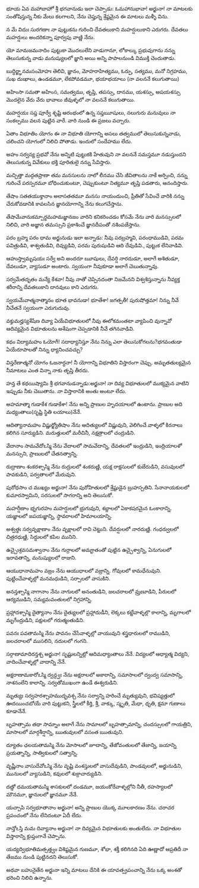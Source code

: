 భూయ ఏవ మహాబాహో
శ్రీ భగవానుడు ఇలా చెప్పాడు: ఓమహానుభావా! అర్జునా! నా మాటలకు సంతోషిస్తున్న నీకు మేలు కలగాలని, నేను చెప్తున్న శ్రేష్టమైన ఈ మాటలు మళ్ళీ విను.

న మే విదుః సురగణాః
నా పుట్టుకను గురించి దేవతలుకాని మహర్షులుకాని ఎరుగరు. దేవతలు మహర్షులు అందరికన్నా పూర్వపు వాణ్ణి నేను.

యో మామజమనాదిం
పుట్టుకా మొదలులేని వాడుగానూ, లోకాల్కు ప్రభువుగాను నన్ను తెలుసుకున్న వాడు మనుష్యులలో జ్ఞాని అయి అన్ని పాపాలనుండి విముక్తి చెందుతాడు.

బుద్ధిర్జ్ఞానమసంమోహః
తెలివి, జ్ఞానం, మోహరాహిత్యము, ఓర్పు, సత్యము, మనో నిగ్రహము, సుఖ దుఃఖాలు, ఉండడమూ, లేకపోవడమూ, భయాభయాలు (నా వలననే కలుగుతాయి)

అహింసా సమతా
అహింస, సమత్వము, తృప్తి, తపస్సు, దానము, యశస్సు, అపయశస్సు మొదలైన వేరు వేరు భావాలు జీవుళ్ళలో నా వలననే కలుగుతాయి.

మహర్షయః సప్త పూర్వే
శృష్టి ఆరంభంలో ఉన్న సప్తౠషులు, నలుగురు మనువులు నా సంకల్పము వలన పుట్టిన వారే. వారి నుండి ఈ ప్రజలు వచ్చారు.

ఏతాం విభూతిం యోగం
ఈ నా విభూతి యోగాన్ని అసలు తత్వములో తెలుసుకున్నవాడు, చలించని యోగంలో నిలిచి పోతాడు. ఇందులో సందేహము లేదు.

అహం సర్వస్య ప్రభవో
నేను అన్నిటి పుట్టుకకి హేతువుని నా వలననే సమస్తమూ నడుస్తుందని తెలుసుకున్న వివేకులు భక్తి పూరితులై నన్ను సేవిస్తారు.

మచ్చిత్తా మద్గతప్రాణా
తమ మనసులను నాలో లీనము చేసి జీవితాలను నాకే అర్పించి, నన్ను గురించే పరస్పరమూ బోధించుకుంటూ, చెప్పుకుంటూ నిత్యమూ తృప్తి పడతారు, ఆనందిస్తారు.

తేషాం సతతయుక్తానాం
అలాసతతమూ మనసు నాయందుంచి, ప్రీతితో సేవించే వారికి నన్ను చేరుకోవడానికి కావలసిన జ్ఞానయోగాన్ని నేను కలుగచేస్తాను.

తేషామేవానుకమ్పార్థమహమజ్ఞానజం
వారిని కనికరించడం కోసమే నేను వారి మనస్సులలో నిలిచి, వారి అజ్ఞాన తమస్సుని ప్రకాశించే జ్ఞానదీపంతో నశింపజేస్తాను.

పరం బ్రహ్మ పరం ధామ
అర్జునుడు ఇలా అన్నాడు: నీవు పరబ్రహ్మవి, పరంధాముడివి, పరమ పవిత్రుడివి, శాశ్వతుడివి, దివ్యుడివి, పరమ పురుషుడివి ఆది దేవుడివి., పుట్టుక లేనివాడివి.

ఆహుస్త్వామృషయః సర్వే
అని అందరూ ౠషులు, దేవర్షి నారదుడూ, అలాగే అశితుడూ, దేవలుడూ, వ్యాసుడూ అంటారు. స్వయంగా నీవుకూడా అలాగే చెబుతున్నావు.

సర్వమేతదృతం మన్యే
కేశవా! నీవు నాతో చెప్పినదంతా నిజమేనని విశ్వశిస్తున్నాను నీవ్యక్త శరీరాన్ని దేవతలుకాని దానవులు కాని ఎరుగరు.

స్వయమేవాత్మనాత్మానం
భూత భావనుడా! భూతేశా! జగత్పతీ! పురుషోత్తమా! నిన్ను నీవే నీచేతనే స్వయంగా ఎరుగుదువు.

వక్తుమర్హస్యశేషేణ దివ్యా
ఏయేవిభూతులలో నీవు ఈలోకమంతటా వ్యాపించి వున్నావో ఆదివ్యమైన విభూతులను అశేషంగా చెప్పడానికి నీవే తగినవాడివి.

కథం విద్యామహం
ఓయోగీ! సదాధ్యానిస్తూ నేను నిన్ను ఎలా తెలుసుకోగలను?భగవంతుడా ఏయేరూపాలతో నిన్ను ధ్యానించవచ్చు?

విస్తరేణాత్మనో యోగం
ఓజనార్ధనా! నీ యోగాన్ని విభూతిని విస్తారంగా చెప్పు. అమృతతుల్యమైన నీమాటలు ఎంత విన్నా నాకు తృప్తి తీరదు.

హన్త తే కథయిష్యామి
శ్రీ భగవానుడన్నాడు:అర్జునా! నా దివ్య విభూతులలో ముక్యమైన వాటిని ఇప్పుడు నీకు చెబుతాను. నా విస్తారానికి అంతు అంటూ లేదు.

అహమాత్మా గుడాకేశ
గుడాకేశా! నేను అన్ని ప్రాణుల హృదయాలలో ఉంటాను. ప్రాణుల అది మధ్యంతాలు(సృష్టి స్థితి లయాలు)నేనే.

ఆదిత్యానామహం విష్ణుర్జ్యోతిషాం
నేను ఆదిత్యులలో విష్ణువుని, వెలిగించే వాళ్ళలో కిరనాలు కలిగిన సూర్యుడిని. మరుత్తులలో మరీచినీ, నక్షత్రాలలో చంద్రుడిని.

వేదానాం సామవేదోఽస్మి
నేను వేదాలలో సామవేదాన్ని, దేవతలలో ఇంద్రుడిని, ఇంద్రియాలళో మనస్సుని, ప్రాణులలో చేతనత్వాన్ని.

రుద్రాణాం శంకరశ్చాస్మి
నేను రుద్రులలో శంకరుణ్ణి, యక్ష రాక్షసులలో కుబేరుడిని, వసువులలో పావకుడిని, పర్వతాలలో మేరువుని.

పురోధసాం చ ముఖ్యం
అర్జునా! నేను పురోహితులలో శ్రేష్టుడైన బ్రుహస్పతిని. సేనానాయకులలో కుమారస్వామిని, సరసులలో సాగరాన్ని అని తెలుసుకో.

మహర్షీణాం భృగురహం
మహర్షులలో భ్రుగువుని, శబ్దాలలో ఏకాకషరమైన ఓంకారాన్ని. యజ్ఞాలలో జపయజ్ఞాన్ని, స్థావరాలలో హిమాలయాన్ని.

అశ్వత్థః సర్వవృక్షాణాం
నేను వృక్షాలలో రావి చెట్టుని. దేవర్షులలో నారదుణ్ణి. గంధర్వులలో చిత్రరధుణ్ణి, సిద్ధులలో కపిల మునిని.

ఉచ్చైఃశ్రవసమశ్వానాం
నేను గుర్రాలలో అమౄతంతో పుట్టిన ఉచ్చైశ్వాన్ని, ఏనుగులలో ఇరావతాన్ని, మనుష్యులలో రాజుని.

ఆయుధానామహం వజ్రం
నేను ఆయుధాలలో వజ్రాన్ని. గోవులలో కామధేనువుని. పుట్టించేవాళ్ళల్లో మనమధుడిని, సర్పాలలో వాసుకిని.

అనన్తశ్చాస్మి నాగానాం
నేను నాగులలో అనంతుడిని, జలచరాలలో వ్రుణూడిని, పీరులలో ఆర్యముడిని, సమ్యమవంతులలో నిగ్రహాన్ని.

ప్రహ్లాదశ్చాస్మి దైత్యానాం
నేను దైత్యులలో ప్రహ్లాదుడీని, లెక్కలు కట్టేవాళ్ళల్లొ కాలాన్ని, మృగాలలో మృగేంద్రుడిని, పక్షులలో గరుత్మంతుడిని.

పవనః పవతామస్మి
నేను పావనం చేసేవాళ్ళల్లో వాయువుని శస్త్రధారులలో రాముడిని, జలచరాలలో ముసలిని, నదులలో గంగని.

సర్గాణామాదిరన్తశ్చ
అర్జునా! సృష్టులన్నిట్లో ఆదిమధ్యాంతాలు నేనే. విద్యలలో ఆధ్యాత్మ విద్యని, వాదించేవాళ్ళల్లో వాదాన్ని నేనే.

అక్షరాణామకారోఽస్మి ద్వన్ద్వః
నేను అక్షరాలలో అకారాన్ని, సమాసాలలో ద్వంద్వ సమాసాన్ని, నాశనంలేని కాలాన్ని. సర్వతోముఖంగా ఉండే ఈశ్వరుడిని.

మృత్యుః సర్వహరశ్చాహముద్భవశ్చ
నేను సర్వాన్ని హరించే మృత్యువుని, భవిష్యత్తులో ఊదయించబోయే వారి పుట్టుకని, స్త్రీలలో కీర్తి, శ్రీ, వాక్కు, స్మృతి, మేధా, ధృతి, క్షమా గుణాలు కూడానేనే.

బృహత్సామ తథా సామ్నాం
అలాగే నేను సామాలలో బృహత్సామాన్ని, చందస్సులలో గాయత్రిని, మాసాలలో మార్గశీర్షాన్ని, ఋతువులలో వసంత ఋతువుని.

ద్యూతం ఛలయతామస్మి
నేను మోసాలలో జూదాన్ని, తేజోవంతులలో తేజాన్ని, జయాన్ని ప్రయత్నాన్ని, సాత్వికులలో సత్వాన్ని.

వృష్ణీనాం వాసుదేవోఽస్మి
నేను వృష్టి వంశస్తులలో వాసుదేవుడిని, పాండవులలో, అర్జునుడిని, మునులలో వ్యాసుడిని, కవులలో శుక్రాచార్యుడిని.

దణ్డో దమయతామస్మి
శాసకులలో దండమూ, జయంకోరేవాళ్ళల్లోని నీతీ, రహస్యాలలో మౌనమూ, జ్ఞానులలో జ్ఞానమూ నేనే.

యచ్చాపి సర్వభూతానాం
అర్జునా! అన్ని ప్రాణుల యొక్క మూలకారణం నేను. చరాచర ప్రపంచంలో నేను లేనిదంటూ ఏదీ లేదు.

నాన్తోఽస్తి మమ దివ్యానాం
అర్జునా! నా దివ్యమైన విభూతులకు అంతులేదు. నా విభూతుల విస్తారాన్ని క్లుప్తంగానే చెప్పాను.

యద్యద్విభూతిమత్సత్త్వం
విశిష్టమైన గుణమూ, శోభా, శక్తీ కలిగినది ఏది ఊణ్ణాదో ఆప్రతిదీ నా తేజము నుండి పుట్టినదని తెలుసుకో.

అథవా బహునైతేన
అర్జునా ఇన్ని మాటలు దేనికి ఈ యావత్ప్రపంచాన్ని నేను ఒక్క అంశతో భరించి నిలిచి ఉన్నాను.
